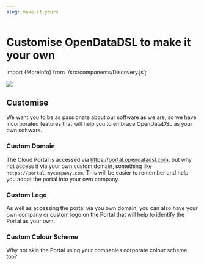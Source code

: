 ```yaml
---
slug: make-it-yours
---
```


Customise OpenDataDSL to make it your own
==========================
import {MoreInfo} from '/src/components/Discovery.js';

![](/img/customise.jpg)

## Customise
We want you to be as passionate about our software as we are, so we have incorporated features that will help you to 
embrace OpenDataDSL as your own software.

### Custom Domain
The Cloud Portal is accessed via https://portal.opendatadsl.com, but why not access it via your own custom domain,
something like `https://portal.mycompany.com`. This will be easier to remember and help you adopt the portal into
your own company.

### Custom Logo
As well as accessing the portal via you own domain, you can also have your own company or custom logo on the Portal
that will help to identify the Portal as your own.

### Custom Colour Scheme
Why not skin the Portal using your companies corporate colour scheme too?

<MoreInfo href="/docs/discovery/personalisation" />